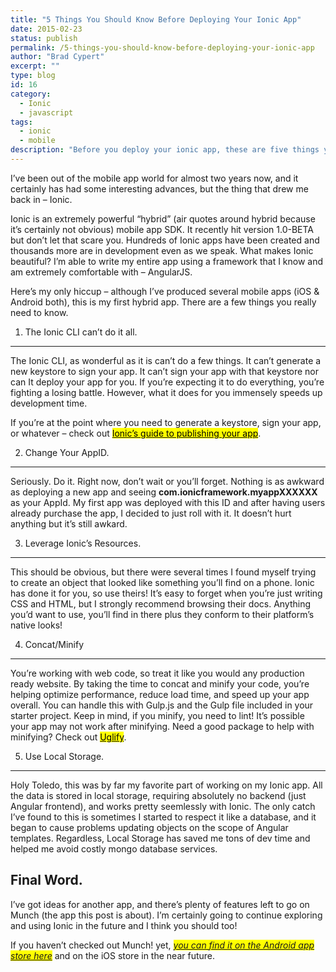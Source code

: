```yaml
---
title: "5 Things You Should Know Before Deploying Your Ionic App"
date: 2015-02-23
status: publish
permalink: /5-things-you-should-know-before-deploying-your-ionic-app
author: "Brad Cypert"
excerpt: ""
type: blog
id: 16
category:
  - Ionic
  - javascript
tags:
  - ionic
  - mobile
description: "Before you deploy your ionic app, these are five things you need to know."
---
```


I’ve been out of the mobile app world for almost two years now, and it certainly has had some interesting advances, but the thing that drew me back in – Ionic.

Ionic is an extremely powerful “hybrid” (air quotes around hybrid because it’s certainly not obvious) mobile app SDK. It recently hit version 1.0-BETA but don’t let that scare you. Hundreds of Ionic apps have been created and thousands more are in development even as we speak. What makes Ionic beautiful? I’m able to write my entire app using a framework that I know and am extremely comfortable with – AngularJS.

Here’s my only hiccup – although I’ve produced several mobile apps (iOS & Android both), this is my first hybrid app. There are a few things you really need to know.

1. The Ionic CLI can’t do it all.

---

The Ionic CLI, as wonderful as it is can’t do a few things. It can’t generate a new keystore to sign your app. It can’t sign your app with that keystore nor can It deploy your app for you. If you’re expecting it to do everything, you’re fighting a losing battle. However, what it does for you immensely speeds up development time.

If you’re at the point where you need to generate a keystore, sign your app, or whatever – check out [<mark>Ionic’s guide to publishing your app</mark>](http://ionicframework.com/docs/guide/publishing.html).

2. Change Your AppID.

---

Seriously. Do it. Right now, don’t wait or you’ll forget. Nothing is as awkward as deploying a new app and seeing **com.ionicframework.myappXXXXXX** as your AppId. My first app was deployed with this ID and after having users already purchase the app, I decided to just roll with it. It doesn’t hurt anything but it’s still awkard.

3. Leverage Ionic’s Resources.

---

This should be obvious, but there were several times I found myself trying to create an object that looked like something you’ll find on a phone. Ionic has done it for you, so use theirs! It’s easy to forget when you’re just writing CSS and HTML, but I strongly recommend browsing their docs. Anything you’d want to use, you’ll find in there plus they conform to their platform’s native looks!


4. Concat/Minify

---

You’re working with web code, so treat it like you would any production ready website. By taking the time to concat and minify your code, you’re helping optimize performance, reduce load time, and speed up your app overall. You can handle this with Gulp.js and the Gulp file included in your starter project. Keep in mind, if you minify, you need to lint! It’s possible your app may not work after minifying. Need a good package to help with minifying? Check out [<mark>Uglify</mark>](https://www.npmjs.com/package/gulp-uglifyjs).

5. Use Local Storage.

---

Holy Toledo, this was by far my favorite part of working on my Ionic app. All the data is stored in local storage, requiring absolutely no backend (just Angular frontend), and works pretty seemlessly with Ionic. The only catch I’ve found to this is sometimes I started to respect it like a database, and it began to cause problems updating objects on the scope of Angular templates. Regardless, Local Storage has saved me tons of dev time and helped me avoid costly mongo database services.

## Final Word.

I’ve got ideas for another app, and there’s plenty of features left to go on Munch (the app this post is about). I’m certainly going to continue exploring and using Ionic in the future and I think you should too!

If you haven’t checked out Munch! yet, <mark>[_you can find it on the Android app store here_](https://play.google.com/store/apps/details?id=com.ionicframework.myapp259284)</mark> and on the iOS store in the near future.
